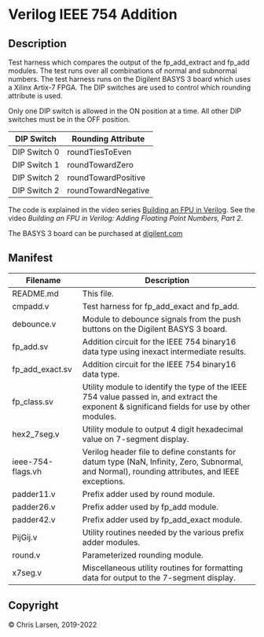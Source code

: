 # Verilog IEEE 754 Addition

## Description

Test harness which compares the output of the fp_add_extract and fp_add modules. The test runs over all combinations of normal and subnormal numbers. The test harness runs on the Digilent BASYS 3 board which uses a Xilinx Artix-7 FPGA. The DIP switches are used to control which rounding attribute is used.

Only one DIP switch is allowed in the ON position at a time. All other DIP switches must be in the OFF position.

| DIP Switch   | Rounding Attribute  |
|--------------|---------------------|
| DIP Switch 0 | roundTiesToEven     |
| DIP Switch 1 | roundTowardZero     |
| DIP Switch 2 | roundTowardPositive |
| DIP Switch 2 | roundTowardNegative |

The code is explained in the video series [Building an FPU in Verilog](https://www.youtube.com/watch?v=rYkVdJnVJFQ&list=PLlO9sSrh8HrwcDHAtwec1ycV-m50nfUVs).
See the video *Building an FPU in Verilog: Adding Floating Point Numbers, Part 2*.

The BASYS 3 board can be purchased at [digilent.com](https://store.digilentinc.com/basys-3-artix-7-fpga-beginner-board-recommended-for-introductory-users/)

## Manifest

|   Filename        |                        Description                           |
|-------------------|--------------------------------------------------------------|
| README.md         | This file.                                                   |
| cmpadd.v          | Test harness for fp_add_exact and fp_add.                    |
| debounce.v        | Module to debounce signals from the push buttons on the Digilent BASYS 3 board. |
| fp_add.sv         | Addition circuit for the IEEE 754 binary16 data type using inexact intermediate results. |
| fp_add_exact.sv   | Addition circuit for the IEEE 754 binary16 data type.        |
| fp_class.sv       | Utility module to identify the type of the IEEE 754 value passed in, and extract the exponent & significand fields for use by other modules. |
| hex2_7seg.v       | Utility module to output 4 digit hexadecimal value on 7-segment display. |
| ieee-754-flags.vh | Verilog header file to define constants for datum type (NaN, Infinity, Zero, Subnormal, and Normal), rounding attributes, and IEEE exceptions. |
| padder11.v        | Prefix adder used by round module.                           |
| padder26.v        | Prefix adder used by fp_add module.                          |
| padder42.v        | Prefix adder used by fp_add_exact module.                    |
| PijGij.v          | Utility routines needed by the various prefix adder modules. |
| round.v           | Parameterized rounding module.                               |
| x7seg.v           | Miscellaneous utility routines for formatting data for output to the 7-segment display. |

## Copyright

:copyright: Chris Larsen, 2019-2022
